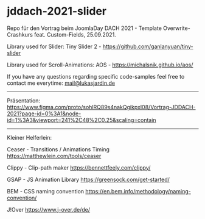 # jddach-2021-slider

Repo für den Vortrag beim JoomlaDay DACH 2021 - Template Overwrite-Crashkurs feat. Custom-Fields, 25.09.2021.

Library used for Slider: 
Tiny Slider 2 - https://github.com/ganlanyuan/tiny-slider

Library used for Scroll-Animations:
AOS - https://michalsnik.github.io/aos/

If you have any questions regarding specific code-samples feel free to contact me everytime: mail@lukasjardin.de

----

Präsentation:
https://www.figma.com/proto/sohlRQ89s4nakQgikpxI08/Vortrag-JDDACH-2021?page-id=0%3A1&node-id=1%3A3&viewport=241%2C48%2C0.25&scaling=contain

----

Kleiner Helferlein:

Ceaser - Transitions / Animations Timing
https://matthewlein.com/tools/ceaser

Clippy - Clip-path maker
https://bennettfeely.com/clippy/

GSAP - JS Animation Library
https://greensock.com/get-started/

BEM - CSS naming convention
https://en.bem.info/methodology/naming-convention/

J!Over
https://www.j-over.de/de/
